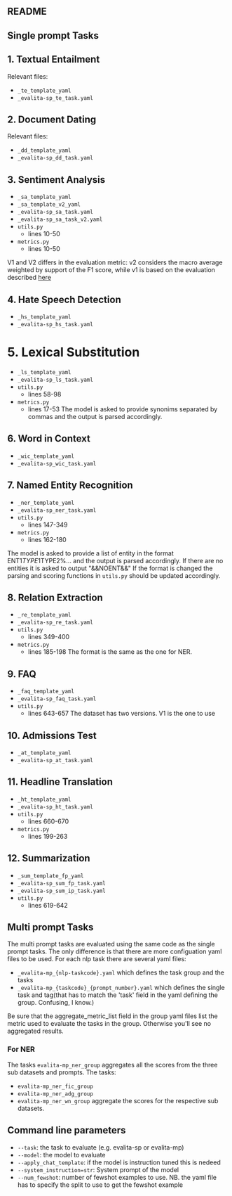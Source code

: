 ## README

##  Single prompt Tasks

## 1. Textual Entailment
Relevant files:
- `_te_template_yaml`
- `_evalita-sp_te_task.yaml`

## 2. Document Dating
Relevant files:
- `_dd_template_yaml`
- `_evalita-sp_dd_task.yaml`

## 3. Sentiment Analysis
- `_sa_template_yaml`
- `_sa_template_v2_yaml`
- `_evalita-sp_sa_task.yaml`
- `_evalita-sp_sa_task_v2.yaml`
- `utils.py`
    - lines 10-50
- `metrics.py`
    - lines 10-50

V1 and V2 differs in the evaluation metric: v2 considers the macro average weighted by support of the F1 score, while v1 is based on the evaluation described [here](https://s3.cbk.cloud.syseleven.net/elg-public/60ef3fa107dc4869a353869a5d51201b_u2235_paper_026.pdf)

## 4. Hate Speech Detection
- `_hs_template_yaml`
- `_evalita-sp_hs_task.yaml`

# 5. Lexical Substitution
- `_ls_template_yaml`
- `_evalita-sp_ls_task.yaml`
- `utils.py`
    - lines 58-98
- `metrics.py`
    - lines 17-53
The model is asked to provide synonims separated by commas and the output is parsed accordingly.

## 6. Word in Context
- `_wic_template_yaml`
- `_evalita-sp_wic_task.yaml`

## 7. Named Entity Recognition
- `_ner_template_yaml`
- `_evalita-sp_ner_task.yaml`
- `utils.py`
    - lines 147-349
- `metrics.py`
    - lines 162-180

The model is asked to provide a list of entity in the format ENT1$TYPE1%ENT2$TYPE2%... and the output is parsed accordingly. If there are no entities it is asked to output "&&NOENT&&"
If the format is changed the parsing and scoring functions in `utils.py` should be updated accordingly.

## 8. Relation Extraction
- `_re_template_yaml`
- `_evalita-sp_re_task.yaml`
- `utils.py`
    - lines 349-400
- `metrics.py`
    - lines 185-198
The format is the same as the one for NER.

## 9. FAQ
- `_faq_template_yaml`
- `_evalita-sp_faq_task.yaml`
- `utils.py`
    - lines 643-657
The dataset has two versions. V1 is the one to use

## 10. Admissions Test
- `_at_template_yaml`
- `_evalita-sp_at_task.yaml`


## 11. Headline Translation
- `_ht_template_yaml`
- `_evalita-sp_ht_task.yaml`
- `utils.py`
    - lines 660-670
- `metrics.py`
    - lines 199-263

## 12. Summarization
- `_sum_template_fp_yaml`
- `_evalita-sp_sum_fp_task.yaml`
- `_evalita-sp_sum_ip_task.yaml`
- `utils.py`
    - lines 619-642

## Multi prompt Tasks
The multi prompt tasks are evaluated using the same code as the single prompt tasks. The only difference is that there are more configuation yaml files to be used.
For each nlp task there are several yaml files:
- `_evalita-mp_{nlp-taskcode}.yaml` which defines the task group and the tasks
- `_evalita-mp_{taskcode}_{prompt_number}.yaml` which defines the single task and tag(that has to match the 'task' field in the yaml defining the group. Confusing, I know.)

Be sure that the aggregate_metric_list field in the group yaml files list the metric used to evaluate the tasks in the group. Otherwise you'll see no aggregated results.

### For NER
The tasks `evalita-mp_ner_group` aggregates all the scores from the three sub datasets and prompts.
The tasks:
- `evalita-mp_ner_fic_group`
- `evalita-mp_ner_adg_group`
- `evalita-mp_ner_wn_group`
aggregate the scores for the respective sub datasets.


## Command line parameters
- `--task`: the task to evaluate (e.g. evalita-sp or evalita-mp)
- `--model`: the model to evaluate
- `--apply_chat_template`: if the model is instruction tuned this is nedeed 
- `--system_instruction=str`: System prompt of the model
- `--num_fewshot`: number of fewshot examples to use. NB. the yaml file has to specify the split to use to get the fewshot example